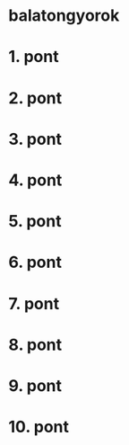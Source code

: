 # balatongyorok
# 1. pont
# 2. pont
# 3. pont
# 4. pont
# 5. pont
# 6. pont
# 7. pont
# 8. pont
# 9. pont
# 10. pont